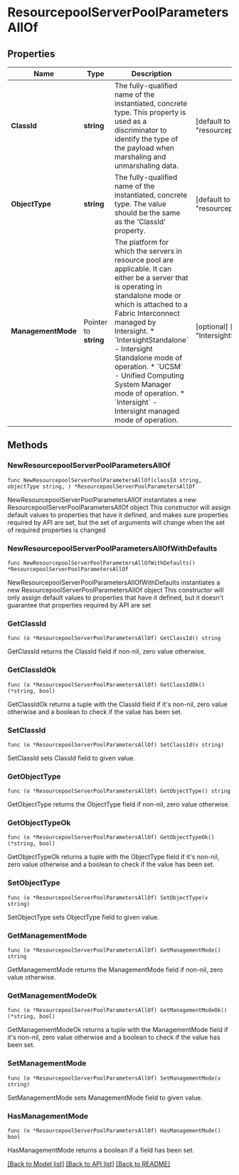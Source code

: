 # ResourcepoolServerPoolParametersAllOf

## Properties

Name | Type | Description | Notes
------------ | ------------- | ------------- | -------------
**ClassId** | **string** | The fully-qualified name of the instantiated, concrete type. This property is used as a discriminator to identify the type of the payload when marshaling and unmarshaling data. | [default to "resourcepool.ServerPoolParameters"]
**ObjectType** | **string** | The fully-qualified name of the instantiated, concrete type. The value should be the same as the &#39;ClassId&#39; property. | [default to "resourcepool.ServerPoolParameters"]
**ManagementMode** | Pointer to **string** | The platform for which the servers in resource pool are applicable. It can either be a server that is operating in standalone mode or which is attached to a Fabric Interconnect managed by Intersight. * &#x60;IntersightStandalone&#x60; - Intersight Standalone mode of operation. * &#x60;UCSM&#x60; - Unified Computing System Manager mode of operation. * &#x60;Intersight&#x60; - Intersight managed mode of operation. | [optional] [default to "IntersightStandalone"]

## Methods

### NewResourcepoolServerPoolParametersAllOf

`func NewResourcepoolServerPoolParametersAllOf(classId string, objectType string, ) *ResourcepoolServerPoolParametersAllOf`

NewResourcepoolServerPoolParametersAllOf instantiates a new ResourcepoolServerPoolParametersAllOf object
This constructor will assign default values to properties that have it defined,
and makes sure properties required by API are set, but the set of arguments
will change when the set of required properties is changed

### NewResourcepoolServerPoolParametersAllOfWithDefaults

`func NewResourcepoolServerPoolParametersAllOfWithDefaults() *ResourcepoolServerPoolParametersAllOf`

NewResourcepoolServerPoolParametersAllOfWithDefaults instantiates a new ResourcepoolServerPoolParametersAllOf object
This constructor will only assign default values to properties that have it defined,
but it doesn't guarantee that properties required by API are set

### GetClassId

`func (o *ResourcepoolServerPoolParametersAllOf) GetClassId() string`

GetClassId returns the ClassId field if non-nil, zero value otherwise.

### GetClassIdOk

`func (o *ResourcepoolServerPoolParametersAllOf) GetClassIdOk() (*string, bool)`

GetClassIdOk returns a tuple with the ClassId field if it's non-nil, zero value otherwise
and a boolean to check if the value has been set.

### SetClassId

`func (o *ResourcepoolServerPoolParametersAllOf) SetClassId(v string)`

SetClassId sets ClassId field to given value.


### GetObjectType

`func (o *ResourcepoolServerPoolParametersAllOf) GetObjectType() string`

GetObjectType returns the ObjectType field if non-nil, zero value otherwise.

### GetObjectTypeOk

`func (o *ResourcepoolServerPoolParametersAllOf) GetObjectTypeOk() (*string, bool)`

GetObjectTypeOk returns a tuple with the ObjectType field if it's non-nil, zero value otherwise
and a boolean to check if the value has been set.

### SetObjectType

`func (o *ResourcepoolServerPoolParametersAllOf) SetObjectType(v string)`

SetObjectType sets ObjectType field to given value.


### GetManagementMode

`func (o *ResourcepoolServerPoolParametersAllOf) GetManagementMode() string`

GetManagementMode returns the ManagementMode field if non-nil, zero value otherwise.

### GetManagementModeOk

`func (o *ResourcepoolServerPoolParametersAllOf) GetManagementModeOk() (*string, bool)`

GetManagementModeOk returns a tuple with the ManagementMode field if it's non-nil, zero value otherwise
and a boolean to check if the value has been set.

### SetManagementMode

`func (o *ResourcepoolServerPoolParametersAllOf) SetManagementMode(v string)`

SetManagementMode sets ManagementMode field to given value.

### HasManagementMode

`func (o *ResourcepoolServerPoolParametersAllOf) HasManagementMode() bool`

HasManagementMode returns a boolean if a field has been set.


[[Back to Model list]](../README.md#documentation-for-models) [[Back to API list]](../README.md#documentation-for-api-endpoints) [[Back to README]](../README.md)


